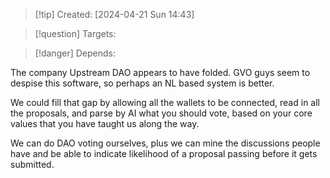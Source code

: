 
>[!tip] Created: [2024-04-21 Sun 14:43]

>[!question] Targets: 

>[!danger] Depends: 

The company Upstream DAO appears to have folded.
GVO guys seem to despise this software, so perhaps an NL based system is better.

We could fill that gap by allowing all the wallets to be connected, read in all the proposals, and parse by AI what you should vote, based on your core values that you have taught us along the way.

We can do DAO voting ourselves, plus we can mine the discussions people have and be able to indicate likelihood of a proposal passing before it gets submitted.